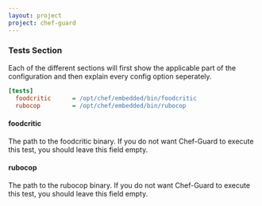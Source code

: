 ```yaml
---
layout: project
project: chef-guard
---
```


### Tests Section
Each of the different sections will first show the applicable part of the configuration and then explain every config option seperately.

~~~ ini
[tests]
  foodcritic      = /opt/chef/embedded/bin/foodcritic
  rubocop         = /opt/chef/embedded/bin/rubocop
~~~

#### foodcritic
The path to the foodcritic binary. If you do not want Chef-Guard to execute this test, you should leave this field empty.

#### rubocop
The path to the rubocop binary. If you do not want Chef-Guard to execute this test, you should leave this field empty.
